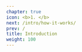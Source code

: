 ```yaml
---
chapter: true
icon: <b>1. </b>
next: /intro/how-it-works/
prev: /
title: Introduction
weight: 100
---
```


